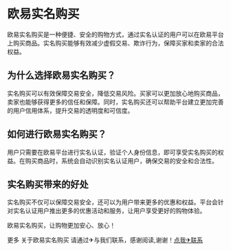 # 欧易实名购买

欧易实名购买是一种便捷、安全的购物方式，通过实名认证的用户可以在欧易平台上购买商品。实名购买能够有效减少虚假交易、欺诈行为，保障买家和卖家的合法权益。

## 为什么选择欧易实名购买？

实名购买可以有效保障交易安全，降低交易风险。买家可以更加放心地购买商品，卖家也能够获得更多的信任和保障。同时，实名购买还可以帮助平台建立更加完善的用户信用体系，提升交易的透明度和可信度。

## 如何进行欧易实名购买？

用户只需要在欧易平台进行实名认证，验证个人身份信息，即可享受实名购买的权益。在购买商品时，系统会自动识别实名认证用户，确保交易的安全和合法性。

## 实名购买带来的好处

实名购买不仅可以保障交易安全，还可以为用户带来更多的优惠和权益。平台会针对实名认证用户推出更多的优惠活动和服务，让用户享受更好的购物体验。

欧易实名购买，让购物更加安心、放心！

更多 关于欧易实名购买 请通过✈与我们联系，感谢阅读,谢谢！[点我✈联系](https://b.k02.cc)